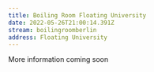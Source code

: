 ```yaml
---
title: Boiling Room Floating University
date: 2022-05-26T21:00:14.391Z
stream: boilingroomberlin
address: Floating University
---
```

More information coming soon